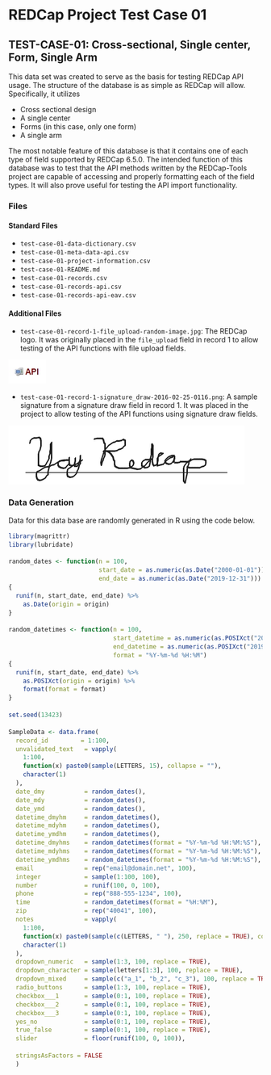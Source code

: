 # REDCap Project Test Case 01

## TEST-CASE-01: Cross-sectional, Single center, Form, Single Arm

This data set was created to serve as the basis for testing REDCap API usage.  The
structure of the database is as simple as REDCap will allow.  Specifically, it utilizes

* Cross sectional design
* A single center
* Forms (in this case, only one form)
* A single arm

The most notable feature of this database is that it contains one of each type of 
field supported by REDCap 6.5.0.  The intended function of this database was to test that 
the API methods written by the REDCap-Tools project are capable of accessing and 
properly formatting each of the field types. It will also prove useful for testing the 
API import functionality.

### Files

#### Standard Files

* `test-case-01-data-dictionary.csv`
* `test-case-01-meta-data-api.csv`
* `test-case-01-project-information.csv`
* `test-case-01-README.md`
* `test-case-01-records.csv`
* `test-case-01-records-api.csv`
* `test-case-01-records-api-eav.csv`

#### Additional Files

* `test-case-01-record-1-file_upload-random-image.jpg`: The REDCap logo.  It was originally
  placed in the `file_upload` field in record 1 to allow testing of the API functions 
  with file upload fields.

![random-image](test-case-01-record-1-file_upload-random-image.jpg)

* `test-case-01-record-1-signature_draw-2016-02-25-0116.png`: A sample signature from 
  a signature draw field in record 1.  It was placed in the project to allow testing of
  the API functions using signature draw fields.

![signature-draw](test-case-01-record-1-signature_draw-2016-02-25-0116.png)


### Data Generation

Data for this data base are randomly generated in R using the code below.

```r
library(magrittr)
library(lubridate)

random_dates <- function(n = 100, 
                         start_date = as.numeric(as.Date("2000-01-01")), 
                         end_date = as.numeric(as.Date("2019-12-31")))
{
  runif(n, start_date, end_date) %>%
    as.Date(origin = origin)
}

random_datetimes <- function(n = 100,
                             start_datetime = as.numeric(as.POSIXct("2000-01-01")),
                             end_datetime = as.numeric(as.POSIXct("2019-12-31")),
                             format = "%Y-%m-%d %H:%M")
{
  runif(n, start_date, end_date) %>%
    as.POSIXct(origin = origin) %>%
    format(format = format)
}

set.seed(13423)

SampleData <- data.frame(
  record_id         = 1:100,
  unvalidated_text   = vapply(
    1:100,
    function(x) paste0(sample(LETTERS, 15), collapse = ""),
    character(1)
  ),
  date_dmy           = random_dates(),
  date_mdy           = random_dates(),
  date_ymd           = random_dates(),
  datetime_dmyhm     = random_datetimes(),
  datetime_mdyhm     = random_datetimes(),
  datetime_ymdhm     = random_datetimes(),
  datetime_dmyhms    = random_datetimes(format = "%Y-%m-%d %H:%M:%S"),
  datetime_mdyhms    = random_datetimes(format = "%Y-%m-%d %H:%M:%S"),
  datetime_ymdhms    = random_datetimes(format = "%Y-%m-%d %H:%M:%S"),
  email              = rep("email@domain.net", 100),
  integer            = sample(1:100, 100),
  number             = runif(100, 0, 100),
  phone              = rep("888-555-1234", 100),
  time               = random_datetimes(format = "%H:%M"),
  zip                = rep("40041", 100),
  notes              = vapply(
    1:100,
    function(x) paste0(sample(c(LETTERS, " "), 250, replace = TRUE), collapse = ""),
    character(1)
  ),
  dropdown_numeric   = sample(1:3, 100, replace = TRUE),
  dropdown_character = sample(letters[1:3], 100, replace = TRUE),
  dropdown_mixed     = sample(c("a_1", "b_2", "c_3"), 100, replace = TRUE),
  radio_buttons      = sample(1:3, 100, replace = TRUE),
  checkbox___1       = sample(0:1, 100, replace = TRUE),
  checkbox___2       = sample(0:1, 100, replace = TRUE),
  checkbox___3       = sample(0:1, 100, replace = TRUE),
  yes_no             = sample(0:1, 100, replace = TRUE),
  true_false         = sample(0:1, 100, replace = TRUE),
  slider             = floor(runif(100, 0, 100)),
  
  stringsAsFactors = FALSE
  )
```
